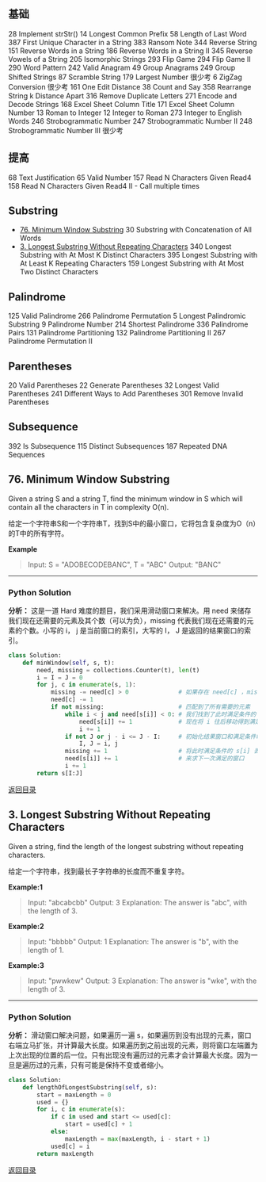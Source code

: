 <span id = "00"></span>
## 基础		
28	Implement strStr()
14	Longest Common Prefix
58	Length of Last Word
387	First Unique Character in a String
383	Ransom Note
344	Reverse String
151	Reverse Words in a String
186	Reverse Words in a String II
345	Reverse Vowels of a String
205	Isomorphic Strings
293	Flip Game
294	Flip Game II
290	Word Pattern
242	Valid Anagram
49	Group Anagrams
249	Group Shifted Strings
87	Scramble String
179	Largest Number	很少考
6	ZigZag Conversion	很少考
161	One Edit Distance
38	Count and Say
358	Rearrange String k Distance Apart
316	Remove Duplicate Letters
271	Encode and Decode Strings
168	Excel Sheet Column Title
171	Excel Sheet Column Number
13	Roman to Integer
12	Integer to Roman
273	Integer to English Words
246	Strobogrammatic Number
247	Strobogrammatic Number II
248	Strobogrammatic Number III	很少考
## 提高		
68	Text Justification
65	Valid Number
157	Read N Characters Given Read4
158	Read N Characters Given Read4 II - Call multiple times
## Substring		
 - [76. Minimum Window Substring](76-minimum-window-substring)
30	Substring with Concatenation of All Words
 - [3. Longest Substring Without Repeating Characters](3-longest-substring-without-repeating-characters)
340	Longest Substring with At Most K Distinct Characters
395	Longest Substring with At Least K Repeating Characters
159	Longest Substring with At Most Two Distinct Characters
## Palindrome		
125	Valid Palindrome
266	Palindrome Permutation
5	Longest Palindromic Substring
9	Palindrome Number
214	Shortest Palindrome
336	Palindrome Pairs
131	Palindrome Partitioning
132	Palindrome Partitioning II
267	Palindrome Permutation II
## Parentheses		
20	Valid Parentheses
22	Generate Parentheses
32	Longest Valid Parentheses
241	Different Ways to Add Parentheses
301	Remove Invalid Parentheses
## Subsequence		
392	Is Subsequence
115	Distinct Subsequences
187	Repeated DNA Sequences


## 76. Minimum Window Substring

Given a string S and a string T, find the minimum window in S which will contain all the characters in T in complexity O(n).

给定一个字符串S和一个字符串T，找到S中的最小窗口，它将包含复杂度为O（n）的T中的所有字符。

**Example**

> Input: S = "ADOBECODEBANC", T = "ABC"
> Output: "BANC"

---

### Python Solution
**分析：** 这是一道 Hard 难度的题目，我们采用滑动窗口来解决。用 need 来储存我们现在还需要的元素及其个数（可以为负），missing 代表我们现在还需要的元素的个数。小写的 i， j 是当前窗口的索引，大写的 I， J 是返回的结果窗口的索引。

```python
class Solution:
    def minWindow(self, s, t):
        need, missing = collections.Counter(t), len(t)
        i = I = J = 0
        for j, c in enumerate(s, 1):
            missing -= need[c] > 0              # 如果存在 need[c] ，missing 减一
            need[c] -= 1
            if not missing:                     # 匹配到了所有需要的元素
                while i < j and need[s[i]] < 0: # 我们找到了此时满足条件的 j
                    need[s[i]] += 1             # 现在将 i 往后移动得到满足条件的最靠近的 i
                    i += 1
                if not J or j - i <= J - I:     # 初始化结果窗口和满足条件时更新窗口
                    I, J = i, j
                missing += 1                    # 将此时满足条件的 s[i] 丢失
                need[s[i]] += 1                 # 来求下一次满足的窗口
                i += 1
        return s[I:J]
```

[返回目录](#00)

## 3. Longest Substring Without Repeating Characters

Given a string, find the length of the longest substring without repeating characters.

给定一个字符串，找到最长子字符串的长度而不重复字符。

**Example:1**

> Input: "abcabcbb"
> Output: 3
> Explanation: The answer is "abc", with the length of 3.

**Example:2**

> Input: "bbbbb"
> Output: 1
> Explanation: The answer is "b", with the length of 1.

**Example:3**

> Input: "pwwkew"
> Output: 3
> Explanation: The answer is "wke", with the length of 3.

---

### Python Solution
**分析：** 滑动窗口解决问题，如果遍历一遍 s，如果遍历到没有出现的元素，窗口右端立马扩张，并计算最大长度。如果遍历到之前出现的元素，则将窗口左端置为上次出现的位置的后一位。只有出现没有遍历过的元素才会计算最大长度。因为一旦是遍历过的元素，只有可能是保持不变或者缩小。

```python
class Solution:
    def lengthOfLongestSubstring(self, s):
        start = maxLength = 0
        used = {}
        for i, c in enumerate(s):
            if c in used and start <= used[c]:
                start = used[c] + 1
            else:
                maxLength = max(maxLength, i - start + 1)
            used[c] = i
        return maxLength
```

[返回目录](#00)
